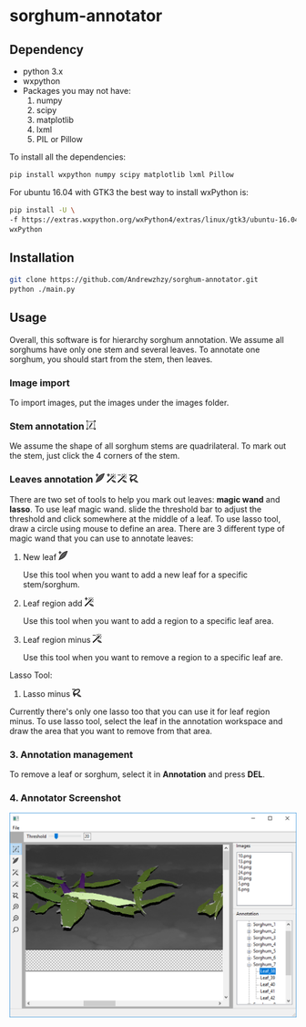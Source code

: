 # sorghum-annotator
## Dependency 
  * python 3.x
  * wxpython
  * Packages you may not have:
    1. numpy
    2. scipy
    3. matplotlib
    3. lxml
    4. PIL or Pillow
    
To install all the dependencies:
```sh
pip install wxpython numpy scipy matplotlib lxml Pillow
```
For ubuntu 16.04 with GTK3 the best way to install wxPython is:
```sh
pip install -U \
-f https://extras.wxpython.org/wxPython4/extras/linux/gtk3/ubuntu-16.04 \
wxPython
```
## Installation 
```sh
git clone https://github.com/Andrewzhzy/sorghum-annotator.git
python ./main.py
```
## Usage
Overall, this software is for hierarchy sorghum annotation. We assume all sorghums have only one stem and several leaves. To annotate one sorghum, you should start from the stem, then leaves.
###  Image import 
To import images, put the images under the images folder.
###  Stem annotation ![new-stem](/icon/stem_add.png)
We assume the shape of all sorghum stems are quadrilateral. To mark out the stem, just click the 4 corners of the stem.
###  Leaves annotation ![new-leaf](/icon/leaf_new.png) ![add-leaf](/icon/leaf_add.png) ![minus-leaf](/icon/leaf_minus.png) ![leaf-lasso-minus](/icon/leaf_lasso_minus.png)
There are two set of tools to help you mark out leaves:  **magic wand** and **lasso**.
To use leaf magic wand. slide the threshold bar to adjust the threshold and click somewhere at the middle of a leaf.
To use lasso tool, draw a circle using mouse to define an area.
There are 3 different type of magic wand that you can use to annotate leaves:
1. New leaf ![new-leaf](/icon/leaf_new.png)

	Use this tool when you want to add a new leaf for a specific stem/sorghum. 
1. Leaf region add ![add-leaf](/icon/leaf_add.png)

	Use this tool when you want to add a region to a specific leaf area.
1. Leaf region minus ![minus-leaf](/icon/leaf_minus.png)

	Use this tool when you want to remove a region to a specific leaf are.

Lasso Tool:

1. Lasso minus ![leaf-lasso-minus](/icon/leaf_lasso_minus.png)

Currently there's only one lasso too that you can use it for leaf region minus. To use lasso tool, select the leaf in the annotation workspace and draw the area that you want to remove from that area.

### 3. Annotation management
To remove a leaf or sorghum, select it in **Annotation** and press **DEL**.

### 4. Annotator Screenshot
![screenshot](screenshot.PNG)
